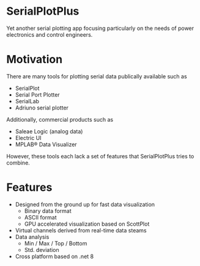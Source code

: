 # SerialPlotPlus
Yet another serial plotting app focusing particularly on the needs of power electronics and control engineers.

# Motivation
There are many tools for plotting serial data publically available such as
- SerialPlot
- Serial Port Plotter
- SerialLab
- Adriuno serial plotter

Additionally, commercial products such as
- Saleae Logic (analog data)
- Electric UI
- MPLAB® Data Visualizer

However, these tools each lack a set of features that SerialPlotPlus tries to combine.

# Features
- Designed from the ground up for fast data visualization
  - Binary data format
  - ASCII format
  - GPU accelerated visualization based on ScottPlot
- Virtual channels derived from real-time data steams
- Data analysis
  - Min / Max / Top / Bottom
  - Std. deviation
- Cross platform based on .net 8
